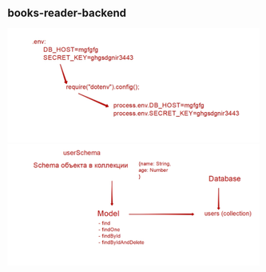 ## books-reader-backend

![Screenshoot-1](./assets/dotenv-work-schema.jpg)
![Screenshoot-2](./assets/schema-model-collection.jpg)
